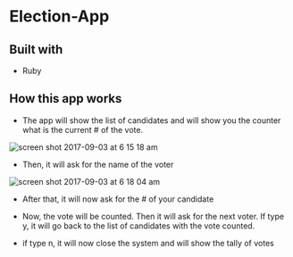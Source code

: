# Election-App

## Built with
  - Ruby

## How this app works

 - The app will show the list of candidates and will show you the counter what is the current # of the vote.
 
 
![screen shot 2017-09-03 at 6 15 18 am](https://user-images.githubusercontent.com/26729817/29999157-8146f8fa-9070-11e7-9787-c968a123f0fc.png)

 
 - Then, it will ask for the name of the voter
 
 ![screen shot 2017-09-03 at 6 18 04 am](https://user-images.githubusercontent.com/26729817/29999159-899aed04-9070-11e7-8d3a-8493f05308bc.png)
 
 
 - After that, it will now ask for the # of your candidate


 
 - Now, the vote will be counted. Then it will ask for the next voter. If type y, it will go back to the list of candidates with the vote counted.
 


 
 - if type n, it will now close the system and will show the tally of votes
 

 

